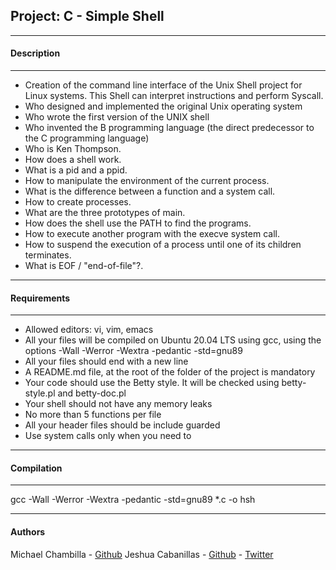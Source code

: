 ## **Project: C - Simple Shell**

------------
#### Description

------------

- Creation of the command line interface of the Unix Shell project for Linux systems. This Shell can interpret instructions and perform Syscall.
- Who designed and implemented the original Unix operating system
- Who wrote the first version of the UNIX shell
- Who invented the B programming language (the direct predecessor to the C programming language)
- Who is Ken Thompson.
- How does a shell work.
- What is a pid and a ppid.
- How to manipulate the environment of the current process.
- What is the difference between a function and a system call.
- How to create processes.
- What are the three prototypes of main.
- How does the shell use the PATH to find the programs.
- How to execute another program with the execve system call.
- How to suspend the execution of a process until one of its children terminates.
- What is EOF / "end-of-file"?.

------------

#### **Requirements**

------------

- Allowed editors: vi, vim, emacs
- All your files will be compiled on Ubuntu 20.04 LTS using gcc, using the options -Wall -Werror -Wextra -pedantic -std=gnu89
- All your files should end with a new line
- A README.md file, at the root of the folder of the project is mandatory
- Your code should use the Betty style. It will be checked using betty-style.pl and betty-doc.pl
- Your shell should not have any memory leaks
- No more than 5 functions per file
- All your header files should be include guarded
- Use system calls only when you need to

------------
#### **Compilation**

------------
gcc -Wall -Werror -Wextra -pedantic -std=gnu89 *.c -o hsh

------------
#### **Authors**
Michael Chambilla - [Github](https://github.com/Mcfreestyle "Github") 
Jeshua Cabanillas - [Github](https://github.com/josh-94 "Github") - [Twitter](https://twitter.com/Jeshua_CabanBla "Twitter")
